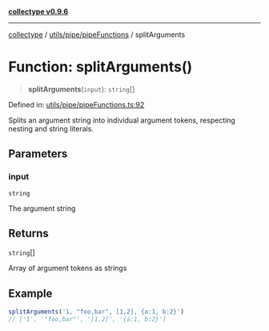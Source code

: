 [**collectype v0.9.6**](../../../../README.md)

***

[collectype](../../../../modules.md) / [utils/pipe/pipeFunctions](../README.md) / splitArguments

# Function: splitArguments()

> **splitArguments**(`input`): `string`[]

Defined in: [utils/pipe/pipeFunctions.ts:92](https://github.com/maduhaime/collectype/blob/ba52424b164c706fb5e7ecc5581685b53a2ac88d/src/utils/pipe/pipeFunctions.ts#L92)

Splits an argument string into individual argument tokens, respecting nesting and string literals.

## Parameters

### input

`string`

The argument string

## Returns

`string`[]

Array of argument tokens as strings

## Example

```ts
splitArguments('1, "foo,bar", [1,2], {a:1, b:2}')
// ['1', '"foo,bar"', '[1,2]', '{a:1, b:2}']
```
